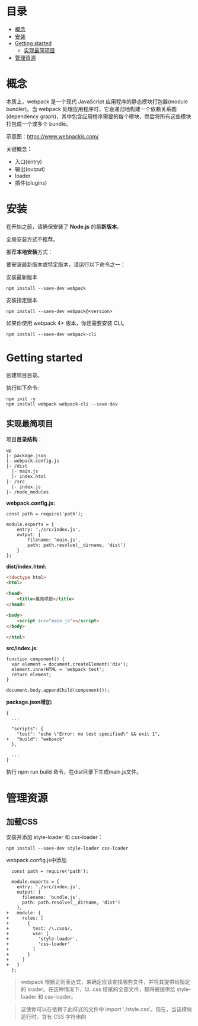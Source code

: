# 目录

- [概念](#概念)
- [安装](#安装)
- [Getting started](#Getting-started)
  - [实现最简项目](#实现最简项目)
- [管理资源](#管理资源)

# 概念

本质上，webpack 是一个现代 JavaScript 应用程序的静态模块打包器(module bundler)。当 webpack 处理应用程序时，它会递归地构建一个依赖关系图(dependency graph)，其中包含应用程序需要的每个模块，然后将所有这些模块打包成一个或多个 bundle。

示意图：https://www.webpackjs.com/

关键概念：

* 入口(entry)
* 输出(output)
* loader
* 插件(plugins)

# 安装

在开始之前，请确保安装了 **Node.js** 的最**新版本**。

全局安装方式不推荐。

推荐**本地安装**方式：

要安装最新版本或特定版本，请运行以下命令之一：

安装最新版本

```
npm install --save-dev webpack
```

安装指定版本

```
npm install --save-dev webpack@<version>
```

如果你使用 webpack 4+ 版本，你还需要安装 CLI。

```
npm install --save-dev webpack-cli
```

# Getting started

创建项目目录。

执行如下命令:

```
npm init -y
npm install webpack webpack-cli --save-dev
```
## 实现最简项目

项目**目录结构**：

```
wp
|- package.json
|- webpack.config.js
|- /dist
  |- main.js
  |- index.html
|- /src
  |- index.js
|- /node_modules
```
**webpack.config.js:**
```
const path = require('path');

module.exports = {
    entry: './src/index.js',
    output: {
        filename: 'main.js',
        path: path.resolve(__dirname, 'dist')
    }
};
```
**dist/index.html:**

```html
<!doctype html>
<html>

<head>
    <title>最简项目</title>
</head>

<body>
    <script src="main.js"></script>
</body>

</html>
```
**src/index.js**:

```
function component() {
  var element = document.createElement('div');
  element.innerHTML = 'webpack test';
  return element;
}

document.body.appendChild(component());
```
**package.json增加:**
```
{
  ...
    
  "scripts": {
    "test": "echo \"Error: no test specified\" && exit 1",
+   "build": "webpack"
  },
    
  ...
}
```
执行 npm run build 命令，在dist目录下生成main.js文件。

# 管理资源

## 加载CSS

安装并添加 style-loader 和 css-loader：
```
npm install --save-dev style-loader css-loader
```
webpack.config.js中添加
```
  const path = require('path');

  module.exports = {
    entry: './src/index.js',
    output: {
      filename: 'bundle.js',
      path: path.resolve(__dirname, 'dist')
    },
+   module: {
+     rules: [
+       {
+         test: /\.css$/,
+         use: [
+           'style-loader',
+           'css-loader'
+         ]
+       }
+     ]
+   }
  };
```
> webpack 根据正则表达式，来确定应该查找哪些文件，并将其提供给指定的 loader。在这种情况下，以 .css 结尾的全部文件，都将被提供给 style-loader 和 css-loader。

> 这使你可以在依赖于此样式的文件中 import './style.css'。现在，当该模块运行时，含有 CSS 字符串的 <style> 标签，将被插入到 html 文件的 <head> 中。

> css-loader: 解释(interpret) @import 和 url() ，会 import/require() 后再解析(resolve)它们。

> style-loader: Adds CSS to the DOM by injecting a <style> tag

举例：

src/style.css

```
.content {
    color:green;
}
```
src/index.js

```
import './style.css'
function component() {
  var element = document.createElement('div');
  element.innerHTML = 'webpack test';
  element.classList.add('content');
  return element;
}

document.body.appendChild(component());
```

## 加载图片

使用 file-loader，我们可以轻松地将这些内容混合到 CSS 中：
```
npm install --save-dev file-loader
```
webpack.config.js文件增加
```
  const path = require('path');

  module.exports = {
    
    ...
    
    module: {
      rules: [
      
        ...
        
+       {
+         test: /\.(png|svg|jpg|gif)$/,
+         use: [
+           'file-loader'
+         ]
+       }
      ]
    }
  };
```

举例：
src/index.js
```
  import _ from 'lodash';
  import './style.css';
+ import Icon from './icon.png';

  function component() {
    var element = document.createElement('div');
    ...

+   // 将图像添加到我们现有的 div。
+   var myIcon = new Image();
+   myIcon.src = Icon;
+
+   element.appendChild(myIcon);

    return element;
  }

  document.body.appendChild(component());
```
或

src/style.css
```
  .hello {
    color: red;
+   background: url('./icon.png');
  }
```
## 加载字体

那么，像字体这样的其他资源如何处理呢？file-loader 和 url-loader 可以接收并加载任何文件，然后将其输出到构建目录。这就是说，我们可以将它们用于任何类型的文件，包括字体。

webpack.config.js：
```
  const path = require('path');

  module.exports = {
    ...
    module: {
      rules: [
        ...
        
+       {
+         test: /\.(woff|woff2|eot|ttf|otf)$/,
+         use: [
+           'file-loader'
+         ]
+       }
      ]
    }
  };
```

举例：

src/style.css
```
+ @font-face {
+   font-family: 'MyFont';
+   src:  url('./my-font.woff2') format('woff2'),
+         url('./my-font.woff') format('woff');
+   font-weight: 600;
+   font-style: normal;
+ }

  .hello {
    color: red;
+   font-family: 'MyFont';
    background: url('./icon.png');
  }
```
## 加载数据

* 可以加载的有用资源还有数据，如 JSON 文件，CSV、TSV 和 XML。
* JSON 支持实际上是内置的(例如，直接使用import Data from './data.json' 默认将正常运行）。
* 导入 CSV、TSV 可以使用 csv-loader
* 导入 XML可以使用 xml-loader

安装
```
npm install --save-dev csv-loader xml-loader
```
webpack.config.js
```
  const path = require('path');

  module.exports = {
    
    module: {
      rules: [
        ...
        
+       {
+         test: /\.(csv|tsv)$/,
+         use: [
+           'csv-loader'
+         ]
+       },
+       {
+         test: /\.xml$/,
+         use: [
+           'xml-loader'
+         ]
+       }
      ]
    }
  };  
``` 

现在，你可以 import 这四种类型的数据(JSON, CSV, TSV, XML)中的任何一种。

# 管理输出

到目前为止，我们在 index.html 文件中手动引入所有资源，然而随着应用程序增长，并且一旦开始对文件名使用哈希(hash)]并输出多个 bundle，手动地对 index.html 文件进行管理，一切就会变得困难起来。然而，可以通过一些插件，会使这个过程更容易操控。

## 设定 HtmlWebpackPlugin 

首先安装插件：
```
npm install --save-dev html-webpack-plugin
```
webpack.config.js
```
  const path = require('path');
+ const HtmlWebpackPlugin = require('html-webpack-plugin');

  module.exports = {
    ...
    
+   plugins: [
+     new HtmlWebpackPlugin({
+       title: 'Output Management'
+     })
+   ],
    
    ...
    
  };
```
HtmlWebpackPlugin 还是会默认生成 index.html 文件。这就是说，它会用新生成的 index.html 文件，把我们的原来的替换。

执行npm run build后，如果你在代码编辑器中将 index.html 打开，你就会看到 HtmlWebpackPlugin 创建了一个全新的文件，所有的 bundle 会自动添加到 html 中。

## 清理 /dist 文件夹 

通常，在每次构建前清理 /dist 文件夹，是比较推荐的做法，因此只会生成用到的文件。

clean-webpack-plugin 是一个比较普及的管理插件，让我们安装和配置下。
```
npm install clean-webpack-plugin --save-dev
```
webpack.config.js
```
  const path = require('path');
  const HtmlWebpackPlugin = require('html-webpack-plugin');
+ const CleanWebpackPlugin = require('clean-webpack-plugin');

  module.exports = {
    entry: {
      app: './src/index.js',
      print: './src/print.js'
    },
    plugins: [
+     new CleanWebpackPlugin(['dist']),
      new HtmlWebpackPlugin({
        title: 'Output Management'
      })
    ],
    output: {
      filename: '[name].bundle.js',
      path: path.resolve(__dirname, 'dist')
    }
  };
```
现在执行 npm run build，再检查 /dist 文件夹。如果一切顺利，你现在应该不会再看到旧的文件，只有构建后生成的文件！

## Manifest?????????????????????????????????????????????????????

# 开发环境

## 使用 source map 

当 webpack 打包源代码时，可能会很难追踪到错误和警告在源代码中的原始位置。例如，如果将三个源文件（a.js, b.js 和 c.js）打包到一个 bundle（bundle.js）中，而其中一个源文件包含一个错误，那么堆栈跟踪就会简单地指向到 bundle.js。这并通常没有太多帮助，因为你可能需要准确地知道错误来自于哪个源文件。

为了更容易地追踪错误和警告，JavaScript 提供了 source map 功能，将编译后的代码映射回原始源代码。如果一个错误来自于 b.js，source map 就会明确的告诉你。

source map 有很多不同的选项可用，我们使用 inline-source-map 选项为例作为说明：

在 print.js 文件中生成一个错误：

src/print.js
```
  export default function printMe() {
-   console.log('I get called from print.js!');
+   cosnole.error('I get called from print.js!');
  }
```
npm run build 之后，浏览器控制台定位错误在app.bundle.js文件：
```
app.bundle.js:1 I get called from print.js!
r @ app.bundle.js:1
```
做如下修改：

webpack.config.js
```
const path = require('path');
  const HtmlWebpackPlugin = require('html-webpack-plugin');
  const CleanWebpackPlugin = require('clean-webpack-plugin');

  module.exports = {
    entry: {
      app: './src/index.js',
      print: './src/print.js'
    },
+   devtool: 'inline-source-map',
    ...
  };
```
执行npm run build，并在浏览器运行，可以定位错误在源文件print.js
```
I get called from print.js!
r @ print.js:2
```
source map帮助定位了问题的确切位置。

## 开发工具

* webpack's Watch Mode
* webpack-dev-server
* webpack-dev-middleware

### 观察模式（Watch Mode）

添加一个用于启动 webpack 的观察模式的 npm script 脚本：

package.json
```
  {
    ...
    
    "scripts": {
      "test": "echo \"Error: no test specified\" && exit 1",
+     "watch": "webpack --watch",
      "build": "webpack"
    },
    
    ...
  }
```
命令行中运行 npm run watch，然后就会看到 webpack 是如何编译代码。 然而，你会发现并没有退出命令行。这是因为 script 脚本当前还在观察文件。

修改并保存文件并检查终端窗口。应该可以看到 webpack 自动重新编译修改后的模块！

> 唯一的缺点是，为了看到修改后的实际效果，你需要刷新浏览器。

### webpack-dev-server

webpack-dev-server 为你提供了一个简单的 web 服务器，并且能够实时重新加载(live reloading)。让我们设置以下：
```
npm install --save-dev webpack-dev-server
```
修改配置文件，告诉开发服务器(dev server)，在哪里查找文件：

webpack.config.js
```
  const path = require('path');
  const HtmlWebpackPlugin = require('html-webpack-plugin');
  const CleanWebpackPlugin = require('clean-webpack-plugin');

  module.exports = {
    entry: {
      app: './src/index.js',
      print: './src/print.js'
    },
    devtool: 'inline-source-map',
+   devServer: {
+     contentBase: './dist'
+   },

    ...
    
  };
```
以上配置告知 webpack-dev-server，在 localhost:8080 下建立服务，将 dist 目录下的文件，作为可访问文件。

让我们添加一个 script 脚本，可以直接运行开发服务器(dev server)：

package.json
```
  {
    ...
    
    "scripts": {
      "test": "echo \"Error: no test specified\" && exit 1",
      "watch": "webpack --watch",
+     "start": "webpack-dev-server --open",
      "build": "webpack"
    },
    ...
  }
```
现在，我们可以在命令行中运行 npm start，就会看到浏览器自动加载页面。如果现在修改和保存任意源文件，web 服务器就会自动重新加载编译后的代码。

#### Hot Module Replacement?????????????????????????????????????????????????????????

### 使用 webpack-dev-middleware

webpack-dev-middleware 是一个容器(wrapper)，它可以把 webpack 处理后的文件传递给一个服务器(server)。 webpack-dev-server 在内部使用了它，然而它也可以作为一个单独的 package 来使用，以便根据需求进行更多自定义设置。

# 热模块替换

## 启用 HMR 

此功能可以很大程度提高生产效率。

webpack.config.js
```
  const path = require('path');
  const HtmlWebpackPlugin = require('html-webpack-plugin');
  const CleanWebpackPlugin = require('clean-webpack-plugin');
+ const webpack = require('webpack');

  module.exports = {
    entry: {
-      app: './src/index.js',
-      print: './src/print.js'
+      app: './src/index.js'
    },
    devtool: 'inline-source-map',
    devServer: {
      contentBase: './dist',
+     hot: true
    },
    plugins: [
      new CleanWebpackPlugin(['dist']),
      new HtmlWebpackPlugin({
        title: '模块热替换'
      }),
+     new webpack.HotModuleReplacementPlugin()
    ],
    output: {
      filename: '[name].bundle.js',
      path: path.resolve(__dirname, 'dist')
    }
  };
```

## HMR 加载样式 
借助于 style-loader，使用模块热替换来加载 CSS 实际上极其简单。此 loader 在幕后使用了 module.hot.accept，在 CSS 依赖模块更新之后，会将其 patch(修补) 到 <style> 标签中。

安装loader ：
```
npm install --save-dev style-loader css-loader
```
然后更新配置文件，使用这两个 loader。

webpack.config.js
```
  const path = require('path');
  const HtmlWebpackPlugin = require('html-webpack-plugin');
  const CleanWebpackPlugin = require('clean-webpack-plugin');
  const webpack = require('webpack');

  module.exports = {
    entry: {
      app: './src/index.js'
    },
    devtool: 'inline-source-map',
    devServer: {
      contentBase: './dist',
      hot: true
    },
+   module: {
+     rules: [
+       {
+         test: /\.css$/,
+         use: ['style-loader', 'css-loader']
+       }
+     ]
+   },
    plugins: [
      new CleanWebpackPlugin(['dist']),
      new HtmlWebpackPlugin({
        title: '模块热替换'
      }),
      new webpack.HotModuleReplacementPlugin()
    ],
    output: {
      filename: '[name].bundle.js',
      path: path.resolve(__dirname, 'dist')
    }
  };
```

## 其他代码和框架 

社区还提供许多其他 loader 和示例，可以使 HMR 与各种框架和库平滑地进行交互……

* **React Hot Loader：实时调整 react 组件。???????????????????????????????????????????????????????**
* Vue Loader：此 loader 支持 vue 组件的 HMR，提供开箱即用体验。
* Elm Hot Loader：支持 Elm 编程语言的 HMR。
* Angular HMR：没有必要使用 loader！直接修改 NgModule 主文件就够了，它可以完全控制 HMR API。

# tree shaking

# 生产环境

## 配置

* development(开发环境) 和 production(生产环境) 这两个环境下的构建目标存在着巨大差异。

* 在开发环境中，我们需要：强大的 source map 和一个有着 live reloading(实时重新加载) 或 hot module replacement(热模块替换) 能力的 localhost server。

* 而生产环境目标则转移至其他方面，关注点在于压缩 bundle、更轻量的 source map、资源优化等，通过这些优化方式改善加载时间。

* 由于要遵循逻辑分离，我们通常建议为每个环境编写彼此独立的 webpack 配置。

保留一个 "common(通用)" 配置。为了将这些配置合并在一起，我们将使用一个名为 webpack-merge 的工具。此工具会引用 "common" 配置，因此我们不必再在环境特定(environment-specific)的配置中编写重复代码。

我们先从安装 webpack-merge ：
```
npm install --save-dev webpack-merge
```

project

```
- |- webpack.config.js
+ |- webpack.common.js
+ |- webpack.dev.js
+ |- webpack.prod.js
```

webpack.common.js

```
+ const path = require('path');
+ const HtmlWebpackPlugin = require('html-webpack-plugin');
+ const CleanWebpackPlugin = require('clean-webpack-plugin');
+ 
+ module.exports = {
+     entry: {
+         app: './src/index.js'
+     },
+     output: {
+         filename: '[name].bundle.js',
+         path: path.resolve(__dirname, 'dist')
+     },
+     plugins: [
+         new HtmlWebpackPlugin({
+             title: 'Output Management'
+         }),
+         new CleanWebpackPlugin(['dist'])
+     ]
+ };
```

webpack.dev.js

```
+ const merge = require('webpack-merge');
+ const common = require('./webpack.common.js');
+ const webpack = require('webpack');
+ 
+ module.exports = merge(common, {
+     devtool: 'inline-source-map',
+     devServer: {
+         contentBase: './dist',
+         hot: true
+     },
+     plugins: [
+         new webpack.HotModuleReplacementPlugin()
+     ],
+     mode: 'development'
+ });
```

webpack.prod.js

```
+ const merge = require('webpack-merge');
+ const common = require('./webpack.common.js');
+
+ module.exports = merge(common,{
+     mode: 'production'
+ });
```

## npm scripts 

让 npm start script 中 webpack-dev-server 使用 development(开发环境) 配置文件，而让 npm run build script 使用 production(生产环境) 配置文件：

package.json
```
  {
    ...
    
    "scripts": {
-     "start": "webpack-dev-server --open",
+     "start": "webpack-dev-server --open --config webpack.dev.js",
-     "build": "webpack"
+     "build": "webpack --config webpack.prod.js"
    },
    
    ...
    
  }
```

## 指定 mode 

许多 library 通过与 process.env.NODE_ENV 环境变量关联，以决定 library 中应该引用哪些内容。例如，当不处于生产环境中时，某些 library 为了使调试变得容易，可能会添加额外的 log(日志记录) 和 test(测试) 功能。并且，在使用 process.env.NODE_ENV === 'production' 时，一些 library 可能针对具体用户的环境，删除或添加一些重要代码，以进行代码执行方面的优化。

从 webpack v4 开始, 指定 mode 会自动地配置 DefinePlugin：

webpack.prod.js
```
  const merge = require('webpack-merge');
  const common = require('./webpack.common.js');

  module.exports = merge(common, {
    mode: 'production',
  });
``` 

技术上讲，NODE_ENV 是一个由 Node.js 暴露给执行脚本的系统环境变量。通常用于决定在开发环境与生产环境(dev-vs-prod)下，server tools(服务期工具)、build scripts(构建脚本) 和 client-side libraries(客户端库) 的行为。

> 然而，与预期相反，无法在构建脚本 webpack.config.js 中，将 process.env.NODE_ENV 设置为 "production"，请查看 #2537。因此，在 webpack 配置文件中，process.env.NODE_ENV === 'production' ? '[name].[hash].bundle.js' : '[name].bundle.js' 这样的条件语句，无法按照预期运行。

> 任何位于 /src 的本地代码都可以关联到 process.env.NODE_ENV 环境变量，所以以下检查也是有效的：

src/index.js
```
  import { cube } from './math.js';
+
+ if (process.env.NODE_ENV !== 'production') {
+   console.log('Looks like we are in development mode!');
+ }

  function component() {
    var element = document.createElement('pre');

    element.innerHTML = [
      'Hello webpack!',
      '5 cubed is equal to ' + cube(5)
    ].join('\n\n');

    return element;
  }

  document.body.appendChild(component());
```

## minification(压缩) 

设置 production mode 配置后，webpack v4+ 会默认压缩你的代码。

> 注意，虽然生产环境下默认使用 TerserPlugin ，并且也是代码压缩方面比较好的选择，但是还有一些其他可选择项。以下有几个同样很受欢迎的插件：
> * BabelMinifyWebpackPlugin
> * ClosureCompilerPlugin
> 如果决定尝试一些其他压缩插件，只要确保新插件也会按照 tree shake 指南中所陈述的具有删除未引用代码(dead code)的能力，以及提供 optimization.minimizer。

## source mapping(源码映射)

我们鼓励你在生产环境中启用 source map，因为它们对 debug(调试源码) 和运行 benchmark tests(基准测试) 很有帮助。虽然有着如此强大的功能，然而还是应该针对生产环境用途，选择一个可以快速构建的推荐配置（更多选项请查看 devtool）。对于本指南，我们将在生产环境中使用 source-map 选项，而不是我们在开发环境中用到的 inline-source-map：

webpack.prod.js

```
  const merge = require('webpack-merge');
  const common = require('./webpack.common.js');

  module.exports = merge(common, {
    mode: 'production',
+   devtool: 'source-map'
  });
```

> 避免在生产中使用 inline-*** 和 eval-***，因为它们会增加 bundle 体积大小，并降低整体性能。

## 最小化 CSS ????????????????????????????????????????????????????????????????????????

将生产环境下的 CSS 进行压缩会非常重要，请查看 [在生产环境下压缩](https://webpack.docschina.org/plugins/mini-css-extract-plugin/#minimizing-for-production) 章节。

## CLI 替代选项 

* --optimize-minimize 标记将在幕后引用 TerserPlugin。
* 和以上描述的 DefinePlugin 实例相同，--define process.env.NODE_ENV="'production'" 也会做同样的事情。
* webpack -p 将自动地配置上述这两个标记，从而调用需要引入的插件。

# 代码分离

代码分离是 webpack 中最引人注目的特性之一。此特性能够把代码分离到不同的 bundle 中，然后可以按需加载或并行加载这些文件。代码分离可以用于获取更小的 bundle，以及控制资源加载优先级，如果使用合理，会极大影响加载时间。

常用的代码分离方法有三种：

* 入口起点：使用 entry 配置手动地分离代码。
* 防止重复：使用 SplitChunksPlugin 去重和分离 chunk。
* 动态导入：通过模块中的内联函数调用来分离代码。

## 入口起点(entry points) 

正如前面提到的，这种方式存在一些隐患：

* 如果入口 chunk 之间包含一些重复的模块，那些重复模块都会被引入到各个 bundle 中。
* 这种方法不够灵活，并且不能动态地将核心应用程序逻辑中的代码拆分出来。

这两点中的第一点，对我们的示例来说毫无疑问是个严重问题，因为我们在 ./src/index.js 中也引入过 lodash，这样就造成在两个 bundle 中重复引用。我们可以通过使用 SplitChunksPlugin 插件来移除重复模块。

## 防止重复(prevent duplication) 

SplitChunksPlugin 插件可以将公共的依赖模块提取到已有的 entry chunk 中，或者提取到一个新生成的 chunk。让我们使用这个插件，将前面示例中重复的 lodash 模块去除：

CommonsChunkPlugin 已经从 webpack v4（代号 legato）中移除。想要了解最新版本是如何处理 chunk，请查看 SplitChunksPlugin。

webpack.config.js
```
  const path = require('path');

  module.exports = {
    mode: 'development',
    entry: {
      index: './src/index.js',
      another: './src/another-module.js'
    },
    output: {
      filename: '[name].bundle.js',
      path: path.resolve(__dirname, 'dist')
    },
+   optimization: {
+     splitChunks: {
+       chunks: 'all'
+     }
+   }
  };
```

以下是由社区提供，一些对于代码分离很有帮助的 plugin 和 loader：
```
mini-css-extract-plugin：用于将 CSS 从主应用程序中分离。
bundle-loader：用于分离代码和延迟加载生成的 bundle。
promise-loader：类似于 bundle-loader ，但是使用了 promise API。
```

## 预取/预加载模块(prefetch/preload module) ?????????????????????????????????????????????????????????????????

## bundle 分析(bundle analysis) 
如果我们以分离代码作为开始，那么就应该以检查模块的输出结果作为结束，对其进行分析是很有用处的。[官方提供分析工具](https://github.com/webpack/analyse) 是一个好的初始选择。下面是一些可选择的社区支持(community-supported)工具：

* webpack-chart：webpack stats 可交互饼图。
* webpack-visualizer：可视化并分析你的 bundle，检查哪些模块占用空间，哪些可能是重复使用的。
* webpack-bundle-analyzer：一个 plugin 和 CLI 工具，它将 bundle 内容展示为便捷的、交互式、可缩放的树状图形式。
* webpack bundle optimize helper：此工具会分析你的 bundle，并为你提供可操作的改进措施建议，以减少 bundle 体积大小。

# 懒加载


# 入口(entry)

* 指示 webpack 应该使用哪个模块，来作为构建其内部依赖图的开始。
* 进入入口起点后，webpack 会找出有哪些模块和库是入口起点（直接和间接）依赖的。

## 配置

entry 属性，默认值为 ./src

### 单入口写法
module.exports = {
  entry: './path/to/my/entry/file.js'
};

# CSS提取
# LESS
# SASS
# POSTCSS
# html-loader
# image-webpack-loader
# url-loader
